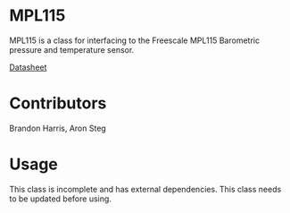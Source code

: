 MPL115
==============
MPL115 is a class for interfacing to the Freescale MPL115 Barometric pressure and temperature sensor.

[Datasheet](http://www.freescale.com/files/sensors/doc/data_sheet/MPL115A2.pdf)

Contributors
============
Brandon Harris, Aron Steg

Usage
=====
This class is incomplete and has external dependencies.  This class needs to be updated before using.

